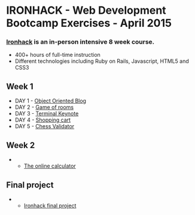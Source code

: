 # IRONHACK - Web Development Bootcamp Exercises - April 2015 
### [Ironhack](http://www.ironhack.com/) is an in-person intensive 8 week course.
* 400+ hours of full-time instruction
* Different technologies including Ruby on Rails, Javascript, HTML5 and CSS3

## Week 1
* DAY 1 - [Object Oriented Blog](https://github.com/marianmartinez/irohack-iron-blog)
* DAY 2 - [Game of rooms](https://github.com/marianmartinez/ironhack-game-of-rooms)
* DAY 3 - [Terminal Keynote](https://github.com/marianmartinez/ironhack-terminal-keynote)
* DAY 4 - [Shopping cart](https://github.com/marianmartinez/ironhack-shopping-cart)
* DAY 5 - [Chess Validator](https://github.com/marianmartinez/ironhack-chess-validator)

## Week 2
* - [The online calculator](https://github.com/marianmartinez/ironhack-online-calculator)

## Final project
* - [Ironhack final project](https://github.com/marianmartinez/ironhack-final-project) 
